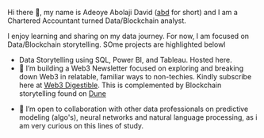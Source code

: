 Hi there 👋, my name is Adeoye Abolaji David ([abd](https://linktr.ee/abd010x) for short) and I am a Chartered Accountant turned Data/Blockchain analyst. 

I enjoy learning and sharing on my data journey. For now, I am focused on Data/Blockchain storytelling. SOme projects are highlighted belowl 
* Data Storytelling using SQL, Power BI, and Tableau. Hosted here.   
* 🌱 I’m building a Web3 Newsletter focused on exploring and breaking down Web3 in relatable, familiar ways to non-techies. Kindly subscribe here at [Web3 Digestible](https://web3digestible.beehiiv.com/subscribe). This is complemented by Blockchain storytelling found on [Dune](https://dune.com/abd010x)
- 💞️ I’m open to collaboration with other data professionals on predictive modeling (algo's), neural networks and natural language processing, as i am very curious on this lines of study.

<!---
abd010x/abd01-0x is a ✨ special ✨ repository because its `README.md` (this file) appears on your GitHub profile.
You can click the Preview link to take a look at your changes.
--->
